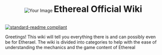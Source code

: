 <div align="center">
    <img src="https://github.com/AshTheDeveloper/Ethereal/assets/97385822/175f3ebf-1f0d-4f81-be71-37672980d35a/ae42c667bba11244fd1a2f59e63605a0.jpg" alt="Your Image">
    <h1 style="display: inline-block;">Ethereal Official Wiki</h1>
</div>

[![standard-readme compliant](https://img.shields.io/badge/Return_To-Home_Page-blueviolet.svg?style=flat-square)](../readme.md)

Greetings! This wiki will tell you everything there is and can possibly even be for Etherael. The wiki is divided into categories to help with the ease of understanding the mechanics and the game content of Ethereal
